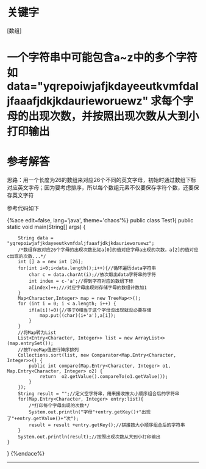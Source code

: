 # 关键字

\[数组\]

# 一个字符串中可能包含a~z中的多个字符如data="yqrepoiwjafjkdayeeutkvmfdaljfaaafjdkjkdaurieworuewz"  求每个字母的出现次数，并按照出现次数从大到小打印输出

# 参考解答

思路：用一个长度为26的数组来对应26个不同的英文字母，初始时通过数组下标对应英文字母；因为要考虑排序，所以每个数组元素不仅要保存字符个数，还要保存英文字符

参考代码如下

{%ace edit=false, lang='java', theme='chaos'%}
public class Test1{
    public static void main(String[] args) {

        String data = "yqrepoiwjafjkdayeeutkvmfdaljfaaafjdkjkdaurieworuewz";
        /*数组存放对应26个字母的出现次数比如a[0]的值对应字母a出现的次数，a[2]的值对应c出现的次数...*/
        int [] a = new int [26];
        for(int i=0;i<data.length();i++){//循环遍历data字符串
            char c = data.charAt(i);//依次取出data字符串的字符
            int index = c-'a';//得到字符对应的数组下标
            a[index]++;///对应字母出现则存储字母的数组计数加1 
        }
        Map<Character,Integer> map = new TreeMap<>();
        for (int i = 0; i < a.length; i++) {  
            if(a[i]!=0){//等于0相当于这个字母没出现就没必要存储
                map.put((char)(i+'a'),a[i]); 
            }
        }
        //将Map转为List
        List<Entry<Character, Integer>> list = new ArrayList<>(map.entrySet());
        //按TreeMap值进行降序排列
        Collections.sort(list, new Comparator<Map.Entry<Character, Integer>>() {
            public int compare(Map.Entry<Character, Integer> o1, Map.Entry<Character, Integer> o2) {
                return  o2.getValue().compareTo(o1.getValue());
            }
        }); 
        String result = "";//定义空字符串，用来接收按大小顺序组合后的字符串
        for(Map.Entry<Character, Integer> entry:list){
            /*打印每个字母出现的次数*/
            System.out.println("字母"+entry.getKey()+"出现了"+entry.getValue()+"次");
            result = result +entry.getKey();//拼接按大小顺序组合后的字符串
        }
        System.out.println(result);//按照出现次数从大到小打印输出
    }    
}
{%endace%}

---



